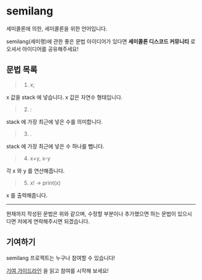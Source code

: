 # semilang

세미콜론에 의한, 세미콜론을 위한 언어입니다.

semilang(세미랭)에 관한 좋은 문법 아이디어가 있다면
**세미콜론 디스코드 커뮤니티** 로 오셔서 아이디어를 공유해주세요!

## 문법 목록

> 1. x;

x 값을 stack 에 넣습니다.
x 값은 자연수 형태입니다.

> 2. :

stack 에 가장 최근에 넣은 수를 의미합니다.

> 3. .

stack 에 가장 최근에 넣은 수 하나를 뺍니다.

> 4. x+y, x-y

각 x 와 y 를 연산해줍니다.

> 5. x! -> print(x)

x 를 출력해줍니다.

- - -

현재까지 작성된 문법은 위와 같으며, 수정할 부분이나 추가했으면 하는 문법이 있으시다면
저에게 연락해주시면 되겠습니다.

## 기여하기

semilang 프로젝트는 누구나 참여할 수 있습니다!

[기여 가이드라인](./CONTRIBUTING.md) 을 읽고 참여를 시작해 보세요!